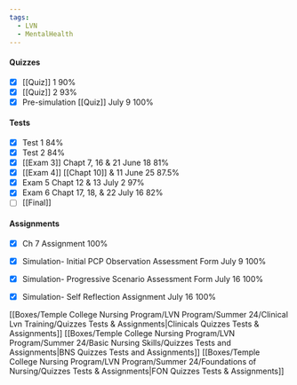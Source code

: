 ```yaml
---
tags:
  - LVN
  - MentalHealth
---
```


#### Quizzes
- [x] [[Quiz]] 1 90%
- [x] [[Quiz]] 2 93%
- [x] Pre-simulation [[Quiz]] July 9 100%

#### Tests
- [x] Test 1 84%
- [x] Test 2 84%
- [x] [[Exam 3]] Chapt 7, 16 & 21 June 18 81%
- [x] [[Exam 4]] [[Chapt 10]] & 11 June 25 87.5%
- [x] Exam 5 Chapt 12 & 13 July 2 97%
- [x] Exam 6 Chapt 17, 18, & 22 July 16 82%
- [ ] [[Final]]
#### Assignments
- [x] Ch 7 Assignment 100% 
- [x] Simulation- Initial PCP Observation Assessment Form July 9 100%
- [x] Simulation- Progressive Scenario Assessment Form July 16 100%
- [x] Simulation- Self Reflection Assignment July 16 100%


[[Boxes/Temple College Nursing Program/LVN Program/Summer 24/Clinical Lvn Training/Quizzes Tests & Assignments|Clinicals Quizzes Tests & Assignments]]
[[Boxes/Temple College Nursing Program/LVN Program/Summer 24/Basic Nursing Skills/Quizzes Tests and Assignments|BNS Quizzes Tests and Assignments]]
[[Boxes/Temple College Nursing Program/LVN Program/Summer 24/Foundations of Nursing/Quizzes Tests & Assignments|FON Quizzes Tests & Assignments]]
